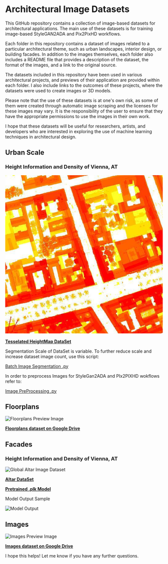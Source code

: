 # Architectural Image Datasets

This GitHub repository contains a collection of image-based datasets for architectural applications. The main use of these datasets is for training image-based StyleGAN2ADA and Pix2PixHD workflows. 

Each folder in this repository contains a dataset of images related to a particular architectural theme, such as urban landscapes, interior design, or building facades. In addition to the images themselves, each folder also includes a README file that provides a description of the dataset, the format of the images, and a link to the original source. 

The datasets included in this repository have been used in various architectural projects, and previews of their application are provided within each folder. I also include links to the outcomes of these projects, where the datasets were used to create images or 3D models.

Please note that the use of these datasets is at one's own risk, as some of them were created through automatic image scraping and the licenses for these images may vary. It is the responsibility of the user to ensure that they have the appropriate permissions to use the images in their own work.

I hope that these datasets will be useful for researchers, artists, and developers who are interested in exploring the use of machine learning techniques in architectural design. 


## Urban Scale

### Height Information and Density of Vienna, AT

![Urban Scale Preview Image](content/urban_heightmap/21_3.jpg)

**[Tesselated HeightMap DataSet](https://drive.google.com/file/d/1yluRfJOm0j5zO3CsAXJ4i0svnm7Y5-RR/view?usp=share_link)**

Segmentation Scale of DataSet is variable. To further reduce scale and increase dataset image count, use this script:

[Batch Image Segmentation .py](/image_processing_tools/image_segmentation_and_stich.py)

In order to preprocess Images for StyleGan2ADA and PIx2PIXHD wokflows refer to:

[Image PreProcessing .py](/image_processing_tools/preprocess_images_ml.py)

## Floorplans

![Floorplans Preview Image](/path/to/floorplans_preview_image.png)

**[Floorplans dataset on Google Drive](https://drive.google.com/drive/folders/your-floorplans-dataset-link)**

## Facades

### Height Information and Density of Vienna, AT
![Global Altar Image Dataset](content/altar_preview.jpg)

**[Altar DataSet](https://drive.google.com/drive/folders/1DZkYbFLu9nIpemP4tfRJkyxAFVj9qGnn?usp=sharing)**

**[Pretrained .plk Model](https://drive.google.com/file/d/1VstC0zJwrWHqJXQcOBqqelSoYdsYy3Ou/view?usp=sharing)**

Model Output Sample

![Model Output](/content/altar_model_output.gif)


## Images

![Images Preview Image](/path/to/images_preview_image.png)

**[Images dataset on Google Drive](https://drive.google.com/drive/folders/your-images-dataset-link)**

I hope this helps! Let me know if you have any further questions.
